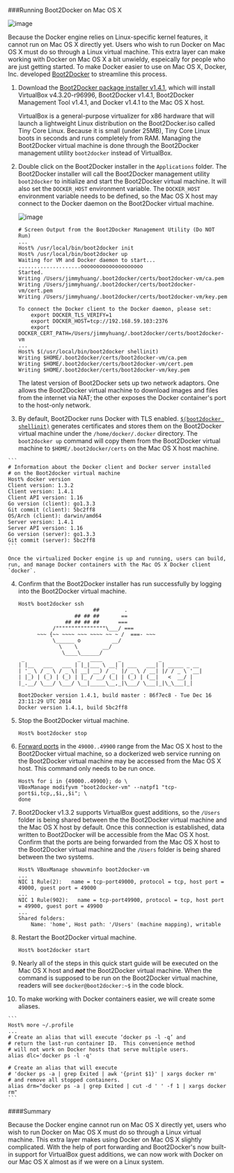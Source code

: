 ###Running Boot2Docker on Mac OS X

![image](https://s3.amazonaws.com/learningdocker/wordpress/running-boot2docker-mac-os-x/mac-os-x-laptop.jpg)

Because the Docker engine relies on Linux-specific kernel features, it cannot run on Mac OS X directly yet.  Users who wish to run Docker on Mac OS X must do so through a Linux virtual machine.  This extra layer can make working with Docker on Mac OS X a bit unwieldy, espeically for people who are just getting started.  To make Docker easier to use on Mac OS X, Docker, Inc. developed [Boot2Docker](http://docs.docker.com/installation/mac/) to streamline this process.

1.  Download the [Boot2Docker package installer v1.4.1](https://github.com/boot2docker/osx-installer/releases/download/v1.4.1/Boot2Docker-1.4.1.pkg), which will install VirtualBox v4.3.20-r96996, Boot2Docker v1.4.1, Boot2Docker Management Tool v1.4.1, and Docker v1.4.1 to the Mac OS X host.  

	VirtualBox is a general-purpose virtualizer for x86 hardware that will launch a lightweight Linux distribution on the Boot2Docker.iso called Tiny Core Linux.  Because it is small (under 25MB), Tiny Core Linux boots in seconds and runs completely from RAM.  Managing the Boot2Docker virtual machine is done through the Boot2Docker management utility `boot2docker` instead of VirtualBox.  

2.  Double click on the Boot2Docker installer in the `Applications` folder.  The Boot2Docker installer will call the Boot2Docker management utility `boot2docker` to initialize and start the Boot2Docker virtual machine.  It will also set the `DOCKER_HOST` environment variable.  The `DOCKER_HOST` environment variable needs to be defined, so the Mac OS X host may connect to the Docker daemon on the Boot2Docker virtual machine.

	![image](https://s3.amazonaws.com/learningdocker/wordpress/running-boot2docker-mac-os-x/boot2docker-applications-folder.jpg)
	
	```
	# Screen Output from the Boot2Docker Management Utility (Do NOT Run)
	...
	Host% /usr/local/bin/boot2docker init
	Host% /usr/local/bin/boot2docker up 
	Waiting for VM and Docker daemon to start...
	....................oooooooooooooooooooo
	Started.
	Writing /Users/jimmyhuang/.boot2docker/certs/boot2docker-vm/ca.pem
	Writing /Users/jimmyhuang/.boot2docker/certs/boot2docker-vm/cert.pem
	Writing /Users/jimmyhuang/.boot2docker/certs/boot2docker-vm/key.pem

	To connect the Docker client to the Docker daemon, please set:
    	export DOCKER_TLS_VERIFY=1
    	export DOCKER_HOST=tcp://192.168.59.103:2376
    	export DOCKER_CERT_PATH=/Users/jimmyhuang/.boot2docker/certs/boot2docker-vm
	...
	Host% $(/usr/local/bin/boot2docker shellinit)
	Writing $HOME/.boot2docker/certs/boot2docker-vm/ca.pem
	Writing $HOME/.boot2docker/certs/boot2docker-vm/cert.pem
	Writing $HOME/.boot2docker/certs/boot2docker-vm/key.pem
    ```
    
    The latest version of Boot2Docker sets up two network adaptors.  One allows the Boot2Docker virtual machine to download images and files from the internet via NAT; the other exposes the Docker container's port to the host-only network.  
    
3.    By default, Boot2Docker runs Docker with TLS enabled.  [`$(boot2docker shellinit)`](https://github.com/boot2docker/boot2docker/blob/master/README.md) generates certificates and stores them on the Boot2Docker virtual machine under the `/home/docker/.docker` directory.  The `boot2docker up` command will copy them from the Boot2Docker virtual machine to `$HOME/.boot2docker/certs` on the Mac OS X host machine.
    
	```
	# Information about the Docker client and Docker server installed 
	# on the Boot2docker virtual machine
	Host% docker version
	Client version: 1.3.2
	Client version: 1.4.1
	Client API version: 1.16
	Go version (client): go1.3.3
	Git commit (client): 5bc2ff8
	OS/Arch (client): darwin/amd64
	Server version: 1.4.1
	Server API version: 1.16
	Go version (server): go1.3.3
	Git commit (server): 5bc2ff8
	```
	
	Once the virtualized Docker engine is up and running, users can build, run, and manage Docker containers with the Mac OS X Docker client `docker`.
4.  Confirm that the Boot2Docker installer has run successfully by logging into the Boot2Docker virtual machine.
	```
	Host% boot2docker ssh	                        ##        .
	                  ## ## ##       ==
	               ## ## ## ##      ===
	           /""""""""""""""""\___/ ===
	      ~~~ {~~ ~~~~ ~~~ ~~~~ ~~ ~ /  ===- ~~~
	           \______ o          __/
	             \    \        __/
	              \____\______/
	 _                 _   ____     _            _
	| |__   ___   ___ | |_|___ \ __| | ___   ___| | _____ _ __
	| '_ \ / _ \ / _ \| __| __) / _` |/ _ \ / __| |/ / _ \ '__|
	| |_) | (_) | (_) | |_ / __/ (_| | (_) | (__|   <  __/ |
	|_.__/ \___/ \___/ \__|_____\__,_|\___/ \___|_|\_\___|_|
		
	Boot2Docker version 1.4.1, build master : 86f7ec8 - Tue Dec 16 23:11:29 UTC 2014
	Docker version 1.4.1, build 5bc2ff8
	```5.  Stop the Boot2Docker virtual machine.
	```
	Host% boot2docker stop	```6.  [Forward ports](http://cjlarose.com/2014/03/08/run-docker-with-vagrant.html) in the `49000..49900` range from the Mac OS X host to the Boot2Docker virtual machine, so a dockerized web service running on the Boot2Docker virtual machine may be accessed from the Mac OS X host.  This command only needs to be run once.	```
	Host% for i in {49000..49900}; do \
	VBoxManage modifyvm "boot2docker-vm" --natpf1 "tcp-port$i,tcp,,$i,,$i"; \
	done	```7.  Boot2Docker v1.3.2 supports VirtualBox guest additions, so the `/Users` folder is being shared between the the Boot2Docker virtual machine and the Mac OS X host by default.  Once this connection is established, data written to Boot2Docker will be accessible from the Mac OS X host.  Confirm that the ports are being forwarded from the Mac OS X host to the Boot2Docker virtual machine and the `/Users` folder is being shared between the two systems.
	```
	Host% VBoxManage showvminfo boot2docker-vm
	...
	NIC 1 Rule(2):   name = tcp-port49000, protocol = tcp, host port = 49000, guest port = 49000
	...
	NIC 1 Rule(902):   name = tcp-port49900, protocol = tcp, host port = 49900, guest port = 49900
	...
	Shared folders:  	
		Name: 'home', Host path: '/Users' (machine mapping), writable	```	8.  Restart the Boot2Docker virtual machine.	```
	Host% boot2docker start	```
9.  Nearly all of the steps in this quick start guide will be executed on the Mac OS X host and ***not*** the Boot2Docker virtual machine.  When the command is supposed to be run on the Boot2Docker virtual machine, readers will see `docker@boot2docker:~$` in the code block.
	
10.	 To make working with Docker containers easier, we will create some aliases.

	```
	Host% more ~/.profile
	...
	# Create an alias that will execute ‘docker ps -l -q’ and 
	# return the last-run container ID.  This convenience method
	# will not work on Docker hosts that serve multiple users.
	alias dlc='docker ps -l -q'
	
	# Create an alias that will execute 
	# 'docker ps -a | grep Exited | awk '{print $1}' | xargs docker rm'
	# and remove all stopped containers.
	alias drm="docker ps -a | grep Exited | cut -d ' ' -f 1 | xargs docker rm"
	```
	
####Summary

Because the Docker engine cannot run on Mac OS X directly yet, users who wish to run Docker on Mac OS X must do so through a Linux virtual machine.  This extra layer makes using Docker on Mac OS X slightly complicated.  With the help of port forwarding and Boot2Docker's now built-in support for VirtualBox guest additions, we can now work with Docker on our Mac OS X almost as if we were on a Linux system.

